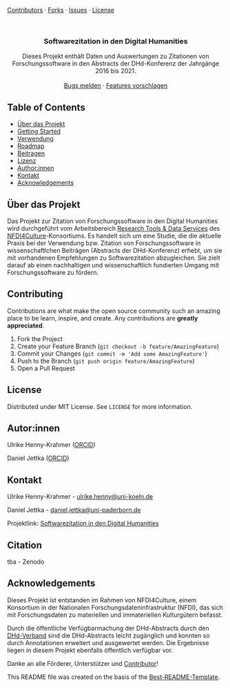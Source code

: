 <!-- PROJECT SHIELDS -->
<!--
*** I'm using markdown "reference style" links for readability.
*** Reference links are enclosed in brackets [ ] instead of parentheses ( ).
*** See the bottom of this document for the declaration of the reference variables
*** for contributors-url, forks-url, etc. This is an optional, concise syntax you may use.
*** https://www.markdownguide.org/basic-syntax/#reference-style-links
-->
[Contributors][contributors-url]
·
[Forks][forks-url]
·
[Issues][issues-url]
·
[License][license-url]

<!-- PROJECT LOGO -->
<br />
<p align="center">
  <h3 align="center">Softwarezitation in den Digital Humanities</h3>

  <p align="center">
    Dieses Projekt enthält Daten und Auswertungen zu Zitationen von Forschungssoftware in den Abstracts der DHd-Konferenz der Jahrgänge 2016 bis 2021. 
    <br />
    <br />
    <a href="https://github.com/daniel-jettka/software-citation-dhd/issues">Bugs melden</a>
    ·
    <a href="https://github.com/daniel-jettka/software-citation-dhd/issues">Features vorschlagen</a>
  </p>
</p>



<!-- TABLE OF CONTENTS -->
## Table of Contents

* [Über das Projekt](#about-the-project)
* [Getting Started](#getting-started)
* [Verwendung](#usage)
* [Roadmap](#roadmap)
* [Beitragen](#contributing)
* [Lizenz](#license)
* [Author:innen](#authors)
* [Kontakt](#contact)
* [Acknowledgements](#acknowledgements)



<!-- ABOUT THE PROJECT -->
## Über das Projekt

Das Projekt zur Zitation von Forschungssoftware in den Digital Humanities wird durchgeführt vom Arbeitsbereich [Research Tools & Data Services](https://nfdi4culture.de/what-we-do/task-areas/task-area-3.html) des [NFDI4Culture](https://nfdi4culture.de/)-Konsortiums. Es handelt sich um eine Studie, die die aktuelle Praxis bei der Verwendung bzw. Zitation von Forschungssoftware in wissenschaftlchen Beiträgen (Abstracts der DHd-Konferenz) erhebt, um sie mit vorhandenen Empfehlungen zu Softwarezitation abzugleichen. Sie zielt darauf ab einen nachhaltigen und wissenschaftlich fundierten Umgang mit Forschungssoftware zu fördern. 


<!-- CONTRIBUTING -->
## Contributing

Contributions are what make the open source community such an amazing place to be learn, inspire, and create. Any contributions are **greatly appreciated**.

1. Fork the Project
2. Create your Feature Branch (`git checkout -b feature/AmazingFeature`)
3. Commit your Changes (`git commit -m 'Add some AmazingFeature'`)
4. Push to the Branch (`git push origin feature/AmazingFeature`)
5. Open a Pull Request



<!-- LICENSE -->
## License

Distributed under MIT License. See `LICENSE` for more information.


<!-- AUTHORS -->
## Autor:innen

Ulrike Henny-Krahmer ([ORCID](https://orcid.org/0000-0003-2852-065X))

Daniel Jettka ([ORCID](https://orcid.org/0000-0002-2375-2227))

<!-- CONTACT -->
## Kontakt

Ulrike Henny-Krahmer - ulrike.henny@uni-koeln.de

Daniel Jettka - daniel.jettka@uni-paderborn.de

Projektlink: [Softwarezitation in den Digital Humanities](https://github.com/daniel-jettka/software-citation-dhd)



## Citation

tba - Zenodo

[comment]: # (for more recent information please refer to ...)


<!-- ACKNOWLEDGEMENTS -->
## Acknowledgements

Dieses Projekt ist entstanden im Rahmen von NFDI4Culture, einem Konsortium in der Nationalen Forschungsdateninfrastruktur (NFDI), das sich mit Forschungsdaten zu materiellen und immateriellen Kulturgütern befasst. 

Durch die öffentliche Verfügbarmachung der DHd-Abstracts durch den [DHd-Verband](https://github.com/DHd-Verband) sind die DHd-Abstracts leicht zugänglich und konnten so durch Annotationen erweitert und ausgewertet werden. Die Ergebnisse liegen in diesem Projekt ebenfalls öffentlich verfügbar vor.   

Danke an alle Förderer, Unterstützer und [Contributor][contributors-url]!


This README file was created on the basis of the [Best-README-Template](https://github.com/othneildrew/Best-README-Template/blob/master/README.md).

<!-- MARKDOWN LINKS & IMAGES -->
<!-- https://www.markdownguide.org/basic-syntax/#reference-style-links -->
[contributors-shield]: https://img.shields.io/github/contributors/othneildrew/Best-README-Template.svg?style=flat-square
[contributors-url]: https://gitlab.rrz.uni-hamburg.de/corpus-services/corpus-services/-/graphs/develop
[forks-url]: https://gitlab.rrz.uni-hamburg.de/corpus-services/corpus-services/-/forks
[issues-url]: https://gitlab.rrz.uni-hamburg.de/corpus-services/corpus-services/-/issues
[license-url]: https://gitlab.rrz.uni-hamburg.de/corpus-services/corpus-services/-/blob/develop/LICENSE

